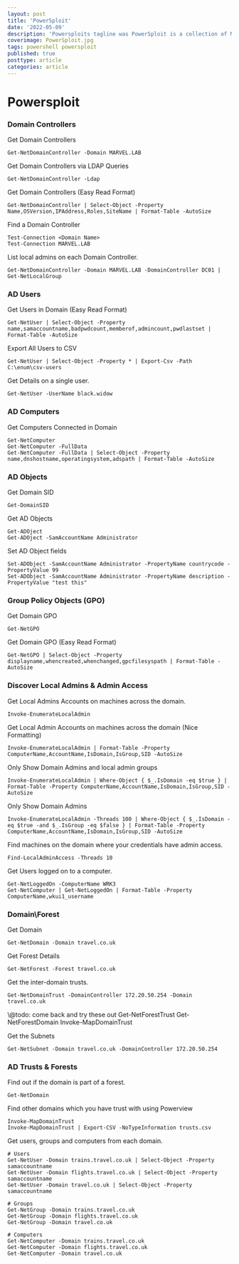 ```yaml
---
layout: post
title: 'PowerSploit'
date: '2022-05-09'
description: 'Powersploits tagline was PowerSploit is a collection of Microsoft PowerShell modules that can be used to aid penetration testers during all phases of an assessment. While the library is no longer supported, it still lives up to its name as a good selection of modules we can use on our pentests.'
coverimage: PowerSploit.jpg
tags: powershell powersploit
published: true
posttype: article
categories: article
---
```

# Powersploit

### Domain Controllers

Get Domain Controllers

```
Get-NetDomainController -Domain MARVEL.LAB
```

Get Domain Controllers via LDAP Queries

```
Get-NetDomainController -Ldap
```

Get Domain Controllers (Easy Read Format)

```
Get-NetDomainController | Select-Object -Property Name,OSVersion,IPAddress,Roles,SiteName | Format-Table -AutoSize
```

Find a Domain Controller

```
Test-Connection <Domain Name>
Test-Connection MARVEL.LAB
```

List local admins on each Domain Controller.

```
Get-NetDomainController -Domain MARVEL.LAB -DomainController DC01 | Get-NetLocalGroup
```

### AD Users

Get Users in Domain (Easy Read Format)

```
Get-NetUser | Select-Object -Property name,samaccountname,badpwdcount,memberof,admincount,pwdlastset | Format-Table -AutoSize
```

Export All Users to CSV

```
Get-NetUser | Select-Object -Property * | Export-Csv -Path C:\enum\csv-users
```

Get Details on a single user.

```
Get-NetUser -UserName black.widow
```

### AD Computers

Get Computers Connected in Domain

```
Get-NetComputer
Get-NetComputer -FullData
Get-NetComputer -FullData | Select-Object -Property name,dnshostname,operatingsystem,adspath | Format-Table -AutoSize
```

### AD Objects

Get Domain SID

```
Get-DomainSID
```

Get AD Objects

```
Get-ADOject
Get-ADOject -SamAccountName Administrator
```

Set AD Object fields

```
Set-ADObject -SamAccountName Administrator -PropertyName countrycode -PropertyValue 99
Set-ADObject -SamAccountName Administrator -PropertyName description -PropertyValue "test this"
```

### Group Policy Objects (GPO)

Get Domain GPO

```
Get-NetGPO
```

Get Domain GPO (Easy Read Format)

```
Get-NetGPO | Select-Object -Property displayname,whencreated,whenchanged,gpcfilesyspath | Format-Table -AutoSize
```

### Discover Local Admins & Admin Access

Get Local Admins Accounts on machines across the domain.

```
Invoke-EnumerateLocalAdmin
```

Get Local Admin Accounts on machines across the domain (Nice Formatting)

```
Invoke-EnumerateLocalAdmin | Format-Table -Property ComputerName,AccountName,IsDomain,IsGroup,SID -AutoSize
```

Only Show Domain Admins and local admin groups

```
Invoke-EnumerateLocalAdmin | Where-Object { $_.IsDomain -eq $true } | Format-Table -Property ComputerName,AccountName,IsDomain,IsGroup,SID -AutoSize
```

Only Show Domain Admins

```
Invoke-EnumerateLocalAdmin -Threads 100 | Where-Object { $_.IsDomain -eq $true -and $_.IsGroup -eq $false } | Format-Table -Property ComputerName,AccountName,IsDomain,IsGroup,SID -AutoSize
```

Find machines on the domain where your credentials have admin access.

```
Find-LocalAdminAccess -Threads 10
```

Get Users logged on to a computer.

```
Get-NetLoggedOn -ComputerName WRK3
Get-NetComputer | Get-NetLoggedOn | Format-Table -Property ComputerName,wkui1_username
```

### Domain\Forest

Get Domain

```
Get-NetDomain -Domain travel.co.uk
```

Get Forest Details

```
Get-NetForest -Forest travel.co.uk
```

Get the inter-domain trusts.

```
Get-NetDomainTrust -DomainController 172.20.50.254 -Domain travel.co.uk
```

\\@todo: come back and try these out Get-NetForestTrust Get-NetForestDomain Invoke-MapDomainTrust

Get the Subnets

```
Get-NetSubnet -Domain travel.co.uk -DomainController 172.20.50.254
```

### AD Trusts & Forests

Find out if the domain is part of a forest.

```
Get-NetDomain
```

Find other domains which you have trust with using Powerview

```
Invoke-MapDomainTrust
Invoke-MapDomainTrust | Export-CSV -NoTypeInformation trusts.csv
```

Get users, groups and computers from each domain.

```
# Users
Get-NetUser -Domain trains.travel.co.uk | Select-Object -Property samaccountname
Get-NetUser -Domain flights.travel.co.uk | Select-Object -Property samaccountname
Get-NetUser -Domain travel.co.uk | Select-Object -Property samaccountname

# Groups
Get-NetGroup -Domain trains.travel.co.uk
Get-NetGroup -Domain flights.travel.co.uk
Get-NetGroup -Domain travel.co.uk

# Computers
Get-NetComputer -Domain trains.travel.co.uk
Get-NetComputer -Domain flights.travel.co.uk
Get-NetComputer -Domain travel.co.uk
```